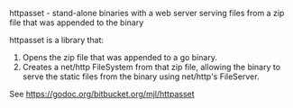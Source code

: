 httpasset - stand-alone binaries with a web server serving files from a zip file that was appended to the binary

httpasset is a library that:
1. Opens the zip file that was appended to a go binary.
2. Creates a net/http FileSystem from that zip file, allowing the binary to serve the static files from the binary using net/http's FileServer.

See https://godoc.org/bitbucket.org/mjl/httpasset
